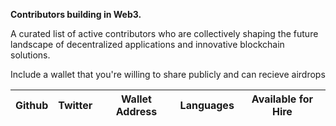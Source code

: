 **Contributors building in Web3.**
<p>A curated list of active contributors who are collectively shaping the future landscape of decentralized applications and innovative blockchain solutions.</p> 

<p>Include a wallet that you're willing to share publicly and can recieve airdrops</p>

Github | Twitter | Wallet Address | Languages | Available for Hire
--- | --- | --- | --- | ---
